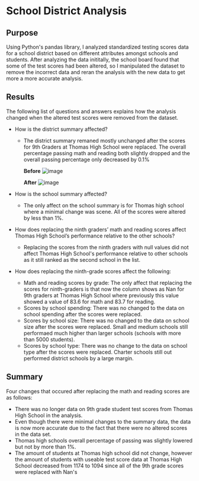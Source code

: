 # School District Analysis
## Purpose 
Using Python's pandas library, I analyzed standardized testing scores data for a school district based on different attributes amongst schools and students. After analyzing the data inititally, the school board found that some of the test scores had been altered, so I manipulated the dataset to remove the incorrect data and reran the analysis with the new data to get more a more accurate analysis.

## Results
The following list of questions and answers explains how the analysis changed when the altered test scores were removed from the dataset.
- How is the district summary affected?
  - The district summary remaned mostly unchanged after the scores for 9th Graders at Thomas High School were replaced. The overall percentage passing math and reading both slightly dropped and the overall passing percentage only decreased by 0.1%

    **Before**
![image](https://user-images.githubusercontent.com/49666078/168406958-5feefe14-4f46-493c-a6bf-db0043fc89d6.png)

    **After**
![image](https://user-images.githubusercontent.com/49666078/168406887-c8a55dc7-ce69-429a-bbe5-152f8bf213b1.png)

- How is the school summary affected?
  - The only affect on the school summary is for Thomas high school where a minimal change was scene. All of the scores were altered by less than 1%.
- How does replacing the ninth graders’ math and reading scores affect Thomas High School’s performance relative to the other schools?
  - Replacing the scores from the ninth graders with null values did not affect Thomas High School's performance relative to other schools as it still ranked as the second school in the list. 
- How does replacing the ninth-grade scores affect the following:
  - Math and reading scores by grade: The only affect that replacing the scores for ninth-graders is that now the column shows as Nan for 9th graders at Thomas High School where previously this value showed a value of 83.6 for math and 83.7 for reading.    
  - Scores by school spending: There was no changed to the data on school spending after the scores were replaced.
  - Scores by school size: There was no changed to the data on school size after the scores were replaced. Small and medium schools still performaed much higher than larger schools (schools with more than 5000 students).
  - Scores by school type: There was no change to the data on school type after the scores were replaced. Charter schools still out performed district schools by a large margin.

## Summary
Four changes that occured after replacing the math and reading scores are as follows: 
- There was no longer data on 9th grade student test scores from Thomas High School in the analysis.
- Even though there were minimal changes to the summary data, the data is now more accurate due to the fact that there were no altered scores in the data set.
- Thomas high schools overall percentage of passing was slightly lowered but not by more than 1%.
- The amount of students at Thomas high school did not change, however the amount of students with useable test score data at Thomas High School decreased from 1174 to 1094 since all of the 9th grade scores were replaced with Nan's
